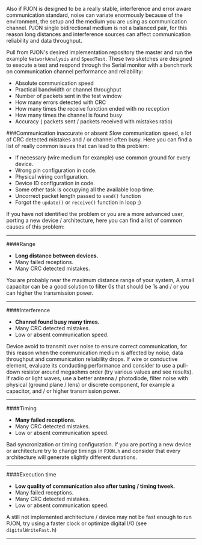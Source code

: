 Also if PJON is designed to be a really stable, interference and error aware communication standard, noise can variate enormously because of the environment, the setup and the medium you are using as communication channel. PJON single bidirectional medium is not a balanced pair, for this reason long distances and interference sources can affect communication reliability and data throughput.

Pull from PJON's desired implementation repository the master and run the example `NetworkAnalysis` and `SpeedTest`. These two sketches are designed to execute a test and respond through the Serial monitor with a benchmark on communication channel performance and reliability:
* Absolute communication speed
* Practical bandwidth or channel throughput
* Number of packets sent in the test window
* How many errors detected with CRC
* How many times the receive function ended with no reception
* How many times the channel is found busy
* Accuracy ( packets sent / packets received with mistakes ratio)

###Communication inaccurate or absent
Slow communication speed, a lot of CRC detected mistakes and / or channel often busy. Here you can find a list of really common issues that can lead to this problem:
  * If necessary (wire medium for example) use common ground for every device.
  * Wrong pin configuration in code.
  * Physical wiring configuration.
  * Device ID configuration in code.
  * Some other task is occupying all the available loop time.
  * Uncorrect packet length passed to `send()` function
  * Forgot the `update()` or `receive()` function in loop ;)  

If you have not identified the problem or you are a more advanced user, porting a new device / architecture, here you can find a list of common causes of this problem:

***

####Range 
* **Long distance between devices.**
* Many failed receptions.
* Many CRC detected mistakes.

You are probably near the maximum distance range of your system, A small capacitor can be a good solution to filter 0s that should be 1s and / or you can higher the transmission power.

***

####Interference
* **Channel found busy many times.**
* Many CRC detected mistakes.
* Low or absent communication speed.

Device avoid to transmit over noise to ensure correct communication, for this reason when the communication medium is affected by noise, data throughput and communication reliability drops. If wire or conductive element, evaluate its conducting performance and consider to use a pull-down resistor around megaohms order (try various values and see results). If radio or light waves, use a better antenna / photodiode, filter noise with physical (ground plane / lens) or discrete component, for example a capacitor, and / or higher transmission power.

***

####Timing
* **Many failed receptions.**
* Many CRC detected mistakes.
* Low or absent communication speed.

Bad syncronization or timing configuration. If you are porting a new device or architecture try to change timings in `PJON.h` and consider that every architecture will generate slightly different durations.

***

####Execution time
* **Low quality of communication also after tuning / timing tweek.**
* Many failed receptions.
* Many CRC detected mistakes.
* Low or absent communication speed.

A still not implemented architecture / device may not be fast enough to run PJON, try using a faster clock or optimize digital I/O (see `digitalWriteFast.h`)

***
